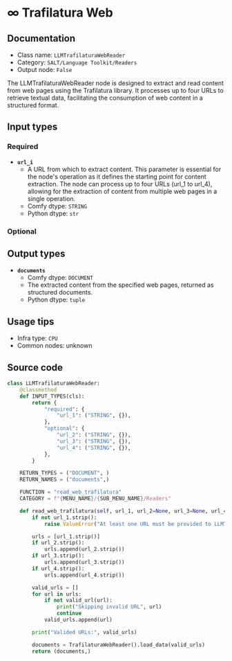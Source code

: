 # ∞ Trafilatura Web
## Documentation
- Class name: `LLMTrafilaturaWebReader`
- Category: `SALT/Language Toolkit/Readers`
- Output node: `False`

The LLMTrafilaturaWebReader node is designed to extract and read content from web pages using the Trafilatura library. It processes up to four URLs to retrieve textual data, facilitating the consumption of web content in a structured format.
## Input types
### Required
- **`url_i`**
    - A URL from which to extract content. This parameter is essential for the node's operation as it defines the starting point for content extraction. The node can process up to four URLs (url_1 to url_4), allowing for the extraction of content from multiple web pages in a single operation.
    - Comfy dtype: `STRING`
    - Python dtype: `str`
### Optional
## Output types
- **`documents`**
    - Comfy dtype: `DOCUMENT`
    - The extracted content from the specified web pages, returned as structured documents.
    - Python dtype: `tuple`
## Usage tips
- Infra type: `CPU`
- Common nodes: unknown


## Source code
```python
class LLMTrafilaturaWebReader:
    @classmethod
    def INPUT_TYPES(cls):
        return {
            "required": {
                "url_1": ("STRING", {}),
            },
            "optional": {
                "url_2": ("STRING", {}),
                "url_3": ("STRING", {}),
                "url_4": ("STRING", {}),
            },
        }

    RETURN_TYPES = ("DOCUMENT", )
    RETURN_NAMES = ("documents",)

    FUNCTION = "read_web_trafilatura"
    CATEGORY = f"{MENU_NAME}/{SUB_MENU_NAME}/Readers"

    def read_web_trafilatura(self, url_1, url_2=None, url_3=None, url_4=None):
        if not url_1.strip():
            raise ValueError("At least one URL must be provided to LLMTrafilaturaWebReader")

        urls = [url_1.strip()]
        if url_2.strip():
            urls.append(url_2.strip())
        if url_3.strip():
            urls.append(url_3.strip())
        if url_4.strip():
            urls.append(url_4.strip())

        valid_urls = []
        for url in urls:
            if not valid_url(url):
                print("Skipping invalid URL", url)
                continue
            valid_urls.append(url)

        print("Valided URLs:", valid_urls)

        documents = TrafilaturaWebReader().load_data(valid_urls)
        return (documents,)

```
